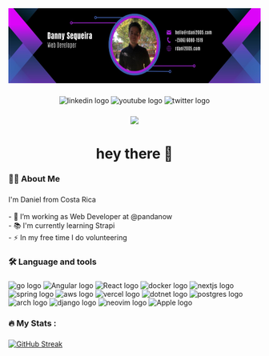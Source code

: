 
<div align="center">
  <img 
      height="150"       
      src="./banner.jpeg"
  />
</div>

###

<div align="center">
  <img src="https://img.shields.io/static/v1?message=LinkedIn&logo=linkedin&label=&color=0077B5&logoColor=white&labelColor=&style=for-the-badge" height="25" alt="linkedin logo"  />
  <img src="https://img.shields.io/static/v1?message=Youtube&logo=youtube&label=&color=FF0000&logoColor=white&labelColor=&style=for-the-badge" height="25" alt="youtube logo"  />
  <img src="https://img.shields.io/static/v1?message=Twitter&logo=twitter&label=&color=1DA1F2&logoColor=white&labelColor=&style=for-the-badge" height="25" alt="twitter logo"  />
</div>

###

<div align="center">
  <img src="https://visitor-badge.laobi.icu/badge?page_id=rdani2005&"  />
</div>

###

<h1 align="center">hey there 👋</h1>

###

<h3 align="left">👩‍💻  About Me</h3>

###

<p align="left">I'm Daniel from Costa Rica<br><br>- 🔭 I’m working as Web Developer at @pandanow<br>- 📚 I'm currently learning Strapi<br>- ⚡ In my free time I do volunteering</p>

###

<h3 align="left">🛠 Language and tools</h3>

###

<div align="left">
  <img src="https://cdn.jsdelivr.net/gh/devicons/devicon/icons/go/go-original-wordmark.svg" height="40" alt="go logo"  />
  <img src="https://cdn.jsdelivr.net/gh/devicons/devicon@latest/icons/angularjs/angularjs-original.svg"  height="40" alt="Angular logo" />
  <img src="https://cdn.jsdelivr.net/gh/devicons/devicon@latest/icons/react/react-original.svg" height="40" alt="React logo"/>
  <img src="https://cdn.jsdelivr.net/gh/devicons/devicon/icons/docker/docker-plain-wordmark.svg" height="40" alt="docker logo"  />
  <img src="https://cdn.jsdelivr.net/gh/devicons/devicon@latest/icons/nextjs/nextjs-original.svg" height="40" alt="nextjs logo" />
  <img src="https://cdn.jsdelivr.net/gh/devicons/devicon@latest/icons/spring/spring-original.svg" height="40" alt="spring logo" />
  <img src="https://cdn.jsdelivr.net/gh/devicons/devicon@latest/icons/amazonwebservices/amazonwebservices-original-wordmark.svg"  height="40" alt="aws logo"  />
  <img src="https://cdn.jsdelivr.net/gh/devicons/devicon@latest/icons/vercel/vercel-original-wordmark.svg"  height="40" alt="vercel logo" />
  <img src="https://cdn.jsdelivr.net/gh/devicons/devicon@latest/icons/dotnetcore/dotnetcore-original.svg"  height="40" alt="dotnet logo" />
  <img src="https://cdn.jsdelivr.net/gh/devicons/devicon@latest/icons/postgresql/postgresql-original-wordmark.svg" height="40" alt="postgres logo" />
  <img src="https://cdn.jsdelivr.net/gh/devicons/devicon@latest/icons/archlinux/archlinux-original.svg" height="40" alt="arch logo"/>
  <img src="https://cdn.jsdelivr.net/gh/devicons/devicon@latest/icons/django/django-plain.svg" height="40" alt="django logo" />
  <img src="https://cdn.jsdelivr.net/gh/devicons/devicon@latest/icons/neovim/neovim-original.svg" height="40" alt="neovim logo" />
  <img src="https://cdn.jsdelivr.net/gh/devicons/devicon@latest/icons/apple/apple-original.svg" height="40" alt="Apple logo" />
          
          
          
</div>

###

<h3 align="left">🔥   My Stats :</h3>

###

[![GitHub Streak](https://streak-stats.demolab.com/?user=Rdani2005)](https://git.io/streak-stats)

###
